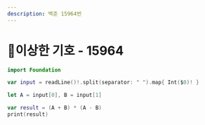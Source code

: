 ```yaml
---
description: 백준 15964번
---
```


# 이상한 기호 - 15964

```swift
import Foundation

var input = readLine()!.split(separator: " ").map{ Int($0)! }

let A = input[0], B = input[1]

var result = (A + B) * (A - B)
print(result)
```
